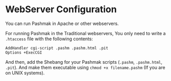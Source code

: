 # WebServer Configuration
You can run Pashmak in Apache or other webservers.

For running Pashmak in the Traditional webservers, You only need to write a `.htaccess` file with the following contents:

```htaccess
AddHandler cgi-script .pashm .pashm.html .pit
Options +ExecCGI
```

And then, add the Shebang for your Pashmak scripts (`.pashm`, `.pashm.html`, `.pit`).
And make them executable using `chmod +x filename.pashm` (If you are on UNIX systems).

